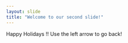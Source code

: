```yaml
---
layout: slide
title: "Welcome to our second slide!"
---
```

Happy Holidays !!
Use the left arrow to go back!
